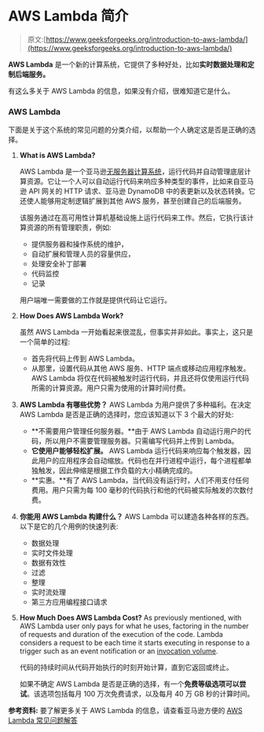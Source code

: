 # AWS Lambda 简介

> 原文:[https://www.geeksforgeeks.org/introduction-to-aws-lambda/](https://www.geeksforgeeks.org/introduction-to-aws-lambda/)

**AWS Lambda** 是一个新的计算系统，它提供了多种好处，比如**实时数据处理和定制后端服务。**

有这么多关于 AWS Lambda 的信息，如果没有介绍，很难知道它是什么。

### AWS Lambda

下面是关于这个系统的常见问题的分类介绍，以帮助一个人确定这是否是正确的选择。

1.  **What is AWS Lambda?**

    AWS Lambda 是一个亚马逊[无服务器计算系统](https://medium.com/@pmuens/aws-fundamentals-what-is-lambda-32d17a89dda2)，运行代码并自动管理底层计算资源。它让一个人可以自动运行代码来响应多种类型的事件，比如来自亚马逊 API 网关的 HTTP 请求、亚马逊 DynamoDB 中的表更新以及状态转换。它还使人能够用定制逻辑扩展到其他 AWS 服务，甚至创建自己的后端服务。

    该服务通过在高可用性计算机基础设施上运行代码来工作。然后，它执行该计算资源的所有管理职责，例如:

    *   提供服务器和操作系统的维护，
    *   自动扩展和管理人员的容量供应，
    *   处理安全补丁部署
    *   代码监控
    *   记录

    用户端唯一需要做的工作就是提供代码让它运行。

2.  **How Does AWS Lambda Work?**

    虽然 AWS Lambda 一开始看起来很混乱，但事实并非如此。事实上，这只是一个简单的过程:

    *   首先将代码上传到 AWS Lambda。
    *   从那里，设置代码从其他 AWS 服务、HTTP 端点或移动应用程序触发。AWS Lambda 将仅在代码被触发时运行代码，并且还将仅使用运行代码所需的计算资源。用户只需为使用的计算时间付费。
3.  **AWS Lambda 有哪些优势？**
    AWS Lambda 为用户提供了多种福利。在决定 AWS Lambda 是否是正确的选择时，您应该知道以下 3 个最大的好处:
    *   **不需要用户管理任何服务器。**由于 AWS Lambda 自动运行用户的代码，所以用户不需要管理服务器。只需编写代码并上传到 Lambda。
    *   **它使用户能够轻松扩展。** AWS Lambda 运行代码来响应每个触发器，因此用户的应用程序会自动缩放。代码也在并行进程中运行，每个进程都单独触发，因此伸缩是根据工作负载的大小精确完成的。
    *   **实惠。**有了 AWS Lambda，当代码没有运行时，人们不用支付任何费用。用户只需为每 100 毫秒的代码执行和他的代码被实际触发的次数付费。
4.  **你能用 AWS Lambda 构建什么？**
    AWS Lambda 可以建造各种各样的东西。以下是它的几个用例的快速列表:
    *   数据处理
    *   实时文件处理
    *   数据有效性
    *   过滤
    *   整理
    *   实时流处理
    *   第三方应用编程接口请求
5.  **How Much Does AWS Lambda Cost?**
    As previously mentioned, with AWS Lambda user only pays for what he uses, factoring in the number of requests and duration of the execution of the code. Lambda considers a request to be each time it starts executing in response to a trigger such as an event notification or an [invocation volume](https://dashbird.io/features/aws-lambda-serverless-monitoring/).

    代码的持续时间从代码开始执行的时刻开始计算，直到它返回或终止。

    如果不确定 AWS Lambda 是否是正确的选择，有一个**免费等级选项可以尝试**。该选项包括每月 100 万次免费请求，以及每月 40 万 GB 秒的计算时间。

**参考资料:**
要了解更多关于 AWS Lambda 的信息，请查看亚马逊方便的 [AWS Lambda 常见问题解答](https://aws.amazon.com/lambda/faqs/)